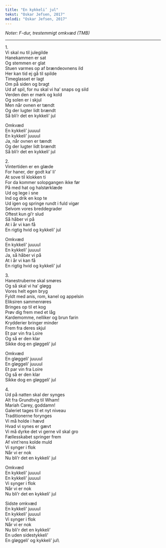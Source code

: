 ```yaml
---
title: "En kykkeli’ jul"
tekst: "Oskar Jefsen, 2017"
melodi: "Oskar Jefsen, 2017"
---
```

*Noter: F-dur, trestemmigt omkvæd (TMB)*

***

1\.\
Vi skal nu til julegilde\
Hanekammen er sat\
Og stemmen er glat\
Stuen varmes op af brændeovnens ild\
Her kan tid ej gå til spilde\
Timeglasset er lagt\
Om på siden og bragt\
Ud af spil, for nu skal vi ha’ snaps og sild\
Verden den er mørk og kold\
Og solen er i skjul\
Men når ovnen er tændt\
Og der lugter lidt brændt\
Så bli’r det en kykkeli' jul

Omkvæd\
En kykkeli’ juuuul\
En kykkeli’ juuuul\
Ja, når ovnen er tændt\
Og der lugter lidt brændt\
Så bli’r det en kykkeli’ jul

2\.\
Vintertiden er en glæde\
For haner, der godt ka’ li’\
At sove til klokken ti\
For da kommer solopgangen ikke før\
På med hat og halstørklæde\
Ud og lege i sne\
Ind og drik en kop te\
Ud igen og springe rundt i fuld vigør\
Selvom vores breddegrader\
Oftest kun gi’r slud\
Så håber vi på\
At i år vi kan få\
En rigtig hvid og kykkeli' jul

Omkvæd\
En kykkeli' juuuul\
En kykkeli' juuuul\
Ja, så håber vi på\
At i år vi kan få\
En rigtig hvid og kykkeli' jul

3\.\
Hanestruberne skal smøres\
Og så skal vi ha’ gløgg\
Vores helt egen bryg\
Fyldt med anis, rom, kanel og appelsin\
Eliksiren sammenrøres\
Bringes op til et kog\
Prøv dig frem med et låg\
Kardemomme, nelliker og brun farin\
Krydderier bringer minder\
Frem fra deres skjul\
Et par vin fra Loire\
Og så er den klar\
Sikke dog en gløggeli’ jul

Omkvæd\
En gløggeli’ juuuul\
En gløggeli’ juuuul\
Et par vin fra Loire\
Og så er den klar\
Sikke dog en gløggeli’ jul

4\.\
Ud på natten skal der synges\
Alt fra Grundtvig til Wham!\
Mariah Carey, goddamn!\
Galeriet tages til et nyt niveau\
Traditionerne forynges\
Vi må holde i hævd\
Hvad vi synes er gævt\
Vi må dyrke det vi gerne vil skal gro\
Fællesskabet springer frem\
Af vint’rens kolde muld\
Vi synger i flok\
Når vi er nok\
Nu bli’r det en kykkeli' jul

Omkvæd\
En kykkeli' juuuul\
En kykkeli' juuuul\
Vi synger i flok\
Når vi er nok\
Nu bli’r det en kykkeli' jul

Sidste omkvæd\
En kykkeli' juuuul\
En kykkeli' juuuul\
Vi synger i flok\
Når vi er nok\
Nu bli'r det en kykkeli’\
En uden sidestykkeli’\
En gløggeli’ og kykkeli’ jul\
